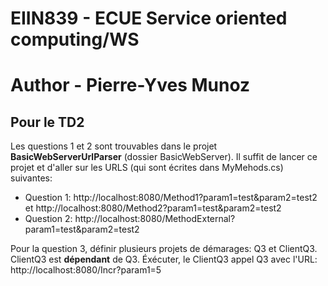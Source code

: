# EIIN839 - ECUE Service oriented computing/WS
# Author - Pierre-Yves Munoz

## Pour le TD2

Les questions 1 et 2 sont trouvables dans le projet **BasicWebServerUrlParser** (dossier BasicWebServer). Il suffit de lancer ce projet et d'aller sur les URLS (qui sont écrites dans MyMehods.cs) suivantes:
 - Question 1: http://localhost:8080/Method1?param1=test&param2=test2 et http://localhost:8080/Method2?param1=test&param2=test2
 - Question 2: http://localhost:8080/MethodExternal?param1=test&param2=test2

Pour la question 3, définir plusieurs projets de démarages: Q3 et ClientQ3. ClientQ3 est **dépendant** de Q3.
Éxécuter, le ClientQ3 appel Q3 avec l'URL: http://localhost:8080/Incr?param1=5

